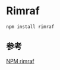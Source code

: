 # Rimraf

```shell
npm install rimraf
```



## 参考

[NPM rimraf](https://www.npmjs.com/package/rimraf#user-info-menu)